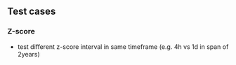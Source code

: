 ## Test cases

### Z-score

- test different z-score interval in same timeframe (e.g. 4h vs 1d in span of 2years)

